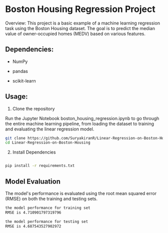 # Boston Housing Regression Project
Overview:
This project is a basic example of a machine learning regression task using the Boston Housing dataset. The goal is to predict the median value of owner-occupied homes (MEDV) based on various features.

## Dependencies:

* NumPy
  
* pandas
  
* scikit-learn

## Usage:
1. Clone the repository
   
Run the Jupyter Notebook boston_housing_regression.ipynb to go through the entire machine learning pipeline, from loading the dataset to training and evaluating the linear regression model.

```bash
git clone https://github.com/SuryakiranR/Linear-Regression-on-Boston-Housing.git
cd Linear-Regression-on-Boston-Housing
```
2. Install Dependencies

```bash

pip install -r requirements.txt

```

## Model Evaluation 

The model's performance is evaluated using the root mean squared error (RMSE) on both the training and testing sets.

```bash
the model performance for training set
RMSE is 4.710901797319796

the model performance for testing set
RMSE is 4.687543527902972
```
